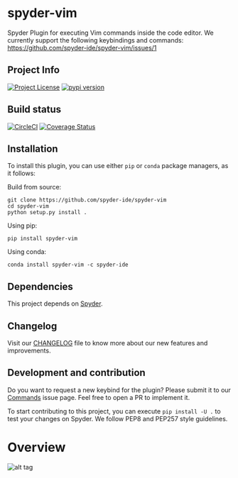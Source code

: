 # spyder-vim
Spyder Plugin for executing Vim commands inside the code editor. We currently support the following keybindings and commands: https://github.com/spyder-ide/spyder-vim/issues/1

## Project Info
[![Project License](https://img.shields.io/pypi/l/spyder-vim.svg)](./LICENSE.txt)
[![pypi version](https://img.shields.io/pypi/v/spyder-vim.svg)](https://pypi.python.org/pypi/spyder-vim)

## Build status
[![CircleCI](https://circleci.com/gh/spyder-ide/spyder-vim.svg?style=svg)](https://circleci.com/gh/spyder-ide/spyder-vim)
[![Coverage Status](https://coveralls.io/repos/github/spyder-ide/spyder-vim/badge.svg?branch=master)](https://coveralls.io/github/spyder-ide/spyder-vim?branch=master)

## Installation
To install this plugin, you can use either ``pip`` or ``conda`` package managers, as it follows:

Build from source:
```
git clone https://github.com/spyder-ide/spyder-vim
cd spyder-vim
python setup.py install .
```

Using pip:
```
pip install spyder-vim
```

Using conda:
```
conda install spyder-vim -c spyder-ide
```

## Dependencies
This project depends on [Spyder](https://github.com/spyder-ide/spyder).

## Changelog
Visit our [CHANGELOG](CHANGELOG.md) file to know more about our new features and improvements.

## Development and contribution
Do you want to request a new keybind for the plugin? Please submit it to our [Commands](https://github.com/spyder-ide/spyder-vim/issues/1) issue page. Feel free to open a PR to implement it.

To start contributing to this project, you can execute ``pip install -U .`` to test your changes on Spyder. We follow PEP8 and PEP257 style guidelines.

# Overview
![alt tag](/doc/example.gif)
